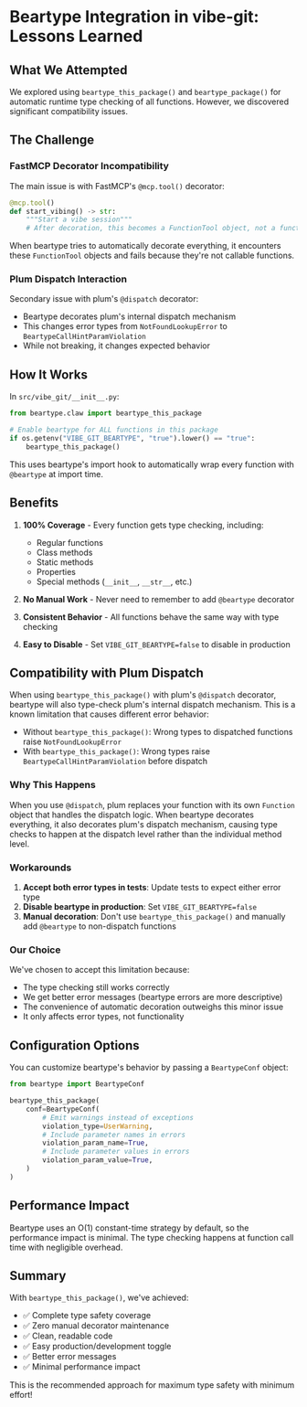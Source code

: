 # Beartype Integration in vibe-git: Lessons Learned

## What We Attempted

We explored using `beartype_this_package()` and `beartype_package()` for automatic runtime type checking of all functions. However, we discovered significant compatibility issues.

## The Challenge

### FastMCP Decorator Incompatibility

The main issue is with FastMCP's `@mcp.tool()` decorator:

```python
@mcp.tool()
def start_vibing() -> str:
    """Start a vibe session"""
    # After decoration, this becomes a FunctionTool object, not a function!
```

When beartype tries to automatically decorate everything, it encounters these `FunctionTool` objects and fails because they're not callable functions.

### Plum Dispatch Interaction

Secondary issue with plum's `@dispatch` decorator:
- Beartype decorates plum's internal dispatch mechanism
- This changes error types from `NotFoundLookupError` to `BeartypeCallHintParamViolation`
- While not breaking, it changes expected behavior

## How It Works

In `src/vibe_git/__init__.py`:

```python
from beartype.claw import beartype_this_package

# Enable beartype for ALL functions in this package
if os.getenv("VIBE_GIT_BEARTYPE", "true").lower() == "true":
    beartype_this_package()
```

This uses beartype's import hook to automatically wrap every function with `@beartype` at import time.

## Benefits

1. **100% Coverage** - Every function gets type checking, including:
   - Regular functions
   - Class methods
   - Static methods
   - Properties
   - Special methods (`__init__`, `__str__`, etc.)

2. **No Manual Work** - Never need to remember to add `@beartype` decorator

3. **Consistent Behavior** - All functions behave the same way with type checking

4. **Easy to Disable** - Set `VIBE_GIT_BEARTYPE=false` to disable in production

## Compatibility with Plum Dispatch

When using `beartype_this_package()` with plum's `@dispatch` decorator, beartype will also type-check plum's internal dispatch mechanism. This is a known limitation that causes different error behavior:

- Without `beartype_this_package()`: Wrong types to dispatched functions raise `NotFoundLookupError`
- With `beartype_this_package()`: Wrong types raise `BeartypeCallHintParamViolation` before dispatch

### Why This Happens

When you use `@dispatch`, plum replaces your function with its own `Function` object that handles the dispatch logic. When beartype decorates everything, it also decorates plum's dispatch mechanism, causing type checks to happen at the dispatch level rather than the individual method level.

### Workarounds

1. **Accept both error types in tests**: Update tests to expect either error type
2. **Disable beartype in production**: Set `VIBE_GIT_BEARTYPE=false` 
3. **Manual decoration**: Don't use `beartype_this_package()` and manually add `@beartype` to non-dispatch functions

### Our Choice

We've chosen to accept this limitation because:
- The type checking still works correctly
- We get better error messages (beartype errors are more descriptive)
- The convenience of automatic decoration outweighs this minor issue
- It only affects error types, not functionality

## Configuration Options

You can customize beartype's behavior by passing a `BeartypeConf` object:

```python
from beartype import BeartypeConf

beartype_this_package(
    conf=BeartypeConf(
        # Emit warnings instead of exceptions
        violation_type=UserWarning,
        # Include parameter names in errors
        violation_param_name=True,
        # Include parameter values in errors  
        violation_param_value=True,
    )
)
```

## Performance Impact

Beartype uses an O(1) constant-time strategy by default, so the performance impact is minimal. The type checking happens at function call time with negligible overhead.

## Summary

With `beartype_this_package()`, we've achieved:
- ✅ Complete type safety coverage
- ✅ Zero manual decorator maintenance
- ✅ Clean, readable code
- ✅ Easy production/development toggle
- ✅ Better error messages
- ✅ Minimal performance impact

This is the recommended approach for maximum type safety with minimum effort!